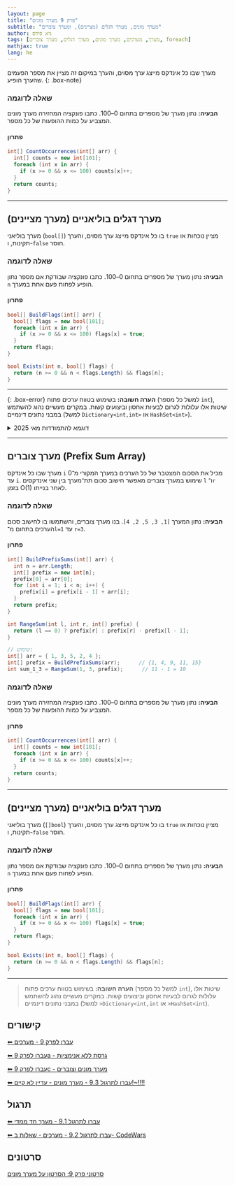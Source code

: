 ```yaml
---
layout: page
title: "פרק 9 מערך מונים"
subtitle: "מערך מונים, מערך דגלים (מציינים), ומערך צוברים"
author: גיא סידס
tags: [מערך, מערכים, מערך מונים, מערך דגלים, מערך צוברים, foreach]
mathjax: true
lang: he
---
```



מערך שבו כל אינדקס מייצג ערך מסוים, והערך במיקום זה מציין את מספר הפעמים שהערך הופיע.
{: .box-note}

### שאלה לדוגמה

**הבעיה:** נתון מערך של מספרים בתחום 0–100. כתבו פונקציה המחזירה מערך מונים המצביע על כמות ההופעות של כל מספר.

#### פתרון

```csharp
int[] CountOccurrences(int[] arr) {
  int[] counts = new int[101];
  foreach (int x in arr) {
    if (x >= 0 && x <= 100) counts[x]++;
  }
  return counts;
}
```

---

## מערך דגלים בוליאניים (מערך מציינים)

מערך בוליאני (`bool[]`) בו כל אינדקס מייצג ערך מסוים, והערך `true` מציין נוכחות או תקינות, ו-`false` חוסר.

### שאלה לדוגמה

**הבעיה:** נתון מערך של מספרים בתחום 0–100. כתבו פונקציה שבודקת אם מספר נתון `n` הופיע לפחות פעם אחת במערך.

#### פתרון

```csharp
bool[] BuildFlags(int[] arr) {
  bool[] flags = new bool[101];
  foreach (int x in arr) {
    if (x >= 0 && x <= 100) flags[x] = true;
  }
  return flags;
}

bool Exists(int n, bool[] flags) {
  return (n >= 0 && n < flags.Length) && flags[n];
}
```

---

{: .box-error}
**הערה חשובה:** בשימוש בטווח ערכים פתוח (למשל כל מספר `int`), שיטות אלו עלולות לגרום לבעיות אחסון וביצועים קשות. במקרים מעשיים נהוג להשתמש במבני נתונים דינמיים (למשל `Dictionary<int,int>` או `HashSet<int>`).

<details markdown="a"><summary>דוגמא להתמודדות מאי 2025</summary>

יתכן שדורש הגדרות קומפילציה מיוחדות

```csharp
using System;
using System.Collections;
using System.Collections.Generic;

public class Program
{
private const int FLAG_VALUE = int.MinValue; //using Queue<int?> nullable takes 2X space

/// <summary>
/// working on queue from Collections generic (didn't check perf differences on Queue from Mivney)
/// validates all whole numbers beween min, and max are in the queue.
/// need to test again - it might be possible to revert to bool[] and still get it going
/// under the 2.1 billion limit.
/// </summary>
/// <param name="q"></param>
/// <returns></returns>
/// <exception cref="ArgumentException"></exception>
public static bool CheckValidQ(Queue<int> q)
{
    int max = int.MinValue;
    int min = int.MaxValue;
    int current = 0;
    int length = 0;

    // Find min, max, and count by looping through queue once
    // Add flag marker to detect when we've completed the loop
    q.Enqueue(FLAG_VALUE);

    do
    {
        current = q.Dequeue();
        if (current != FLAG_VALUE)
        {
            //Console.WriteLine(current);
            if (current > max)
                max = current;
            if (current < min)
                min = current;
            length++;
            q.Enqueue(current); // Put it back at the end
        }
    } while (current != FLAG_VALUE); // Stop when we hit the flag

    // Check if range matches length (consecutive sequence)
    if (max - min + 1 != length)
        return false;

    // Create BitArray to track which values we've seen
    long range = (long)max - (long)min + 1;
    if (range > int.MaxValue)
        throw new ArgumentException("Range too large for BitArray");

    var bits = new BitArray((int)range);

    // Loop through queue again to mark bits (flag is still at front)
    //int check = q.Dequeue(); // Remove the flag marker
    q.Enqueue(FLAG_VALUE); // Add it back at the end

    do
    {
        current = q.Dequeue();
        if (current != FLAG_VALUE)
        {
            bits.Set(current - min, true);
            q.Enqueue(current); // Put it back at the end
        }
    } while (current != FLAG_VALUE);

    // Check if all positions are set to true
    for (int i = 0; i < 100; i++)
        //Console.WriteLine(bits.Get(i));
        if (!bits.Get(i))
            return false;

    return true;
}


/// <summary>
/// Creates a test queue at the desired size, with sequential whole numbers.
/// starting from int.MinValue + 5
/// </summary>
public static Queue<int> CreateReasonableTestQueue(int millions = 100)
{
    long count = millions * 1_000_000L;
    const int startValue = int.MinValue + 5; 

    Console.WriteLine($"Creating test queue with {count:N0} elements ({millions} million)...");

    var queue = new Queue<int>();

    for (long i = 0; i < count; i++)
    {
        queue.Enqueue(startValue + (int)i);

        if (i % 10_000_000 == 0 && i > 0) // Progress bar
            Console.WriteLine($"Added {i:N0} elements...");
    }

    Console.WriteLine($"Test queue created! Size: {queue.Count:N0}");
    return queue;
}


public static void Main()
{
    int millionElements = 2000; // above int.MaxValue, it's impossible to configure the bits array.

    try
    {
        Console.WriteLine("=== Queue Validation Test ===");
        var startTime = DateTime.Now;

        Queue<int> testQueue;
        testQueue = CreateReasonableTestQueue(millionElements);
        var creationTime = DateTime.Now;
        Console.WriteLine($"Queue creation took: {(creationTime - startTime).TotalSeconds:F2} seconds");

        Console.WriteLine("Starting validation...");
        bool isValid = CheckValidQ(testQueue);
        var endTime = DateTime.Now;

        Console.WriteLine($"Validation result: {isValid}");
        Console.WriteLine($"Validation took: {(endTime - creationTime).TotalSeconds:F2} seconds");
        Console.WriteLine($"Total time: {(endTime - startTime).TotalSeconds:F2} seconds");
        Console.WriteLine($"Final queue size: {testQueue.Count:N0}");
    }
    catch (OutOfMemoryException)
    {
        Console.WriteLine("ERROR: Out of memory! Try a smaller test size.");
    }
    catch (Exception ex)
    {
        Console.WriteLine($"ERROR: {ex.Message}");
    }
}
}
```
</details>


---

## מערך צוברים (Prefix Sum Array)

מערך שבו כל אינדקס `i` מכיל את הסכום המצטבר של כל הערכים במערך המקורי מ־0 עד `i`. שימוש במערך צוברים מאפשר חישוב סכום תת־מערך בין שני אינדקסים `l` ו־`r` בזמן O(1) לאחר בנייתו.

### שאלה לדוגמה

**הבעיה:** נתון המערך `[1, 3, 5, 2, 4]`. בנו מערך צוברים, והשתמשו בו לחישוב סכום הערכים בתחום מ־`l=1` עד `r=3`.

#### פתרון

```csharp
int[] BuildPrefixSums(int[] arr) {
  int n = arr.Length;
  int[] prefix = new int[n];
  prefix[0] = arr[0];
  for (int i = 1; i < n; i++) {
    prefix[i] = prefix[i - 1] + arr[i];
  }
  return prefix;
}

int RangeSum(int l, int r, int[] prefix) {
  return (l == 0) ? prefix[r] : prefix[r] - prefix[l - 1];
}

// שימוש:
int[] arr = { 1, 3, 5, 2, 4 };
int[] prefix = BuildPrefixSums(arr);      // {1, 4, 9, 11, 15}
int sum_1_3 = RangeSum(1, 3, prefix);      // 11 - 1 = 10
```
















### שאלה לדוגמה

**הבעיה:** נתון מערך של מספרים בתחום 0–100. כתבו פונקציה המחזירה מערך מונים המצביע על כמות ההופעות של כל מספר.

#### פתרון

```csharp
int[] CountOccurrences(int[] arr) {
  int[] counts = new int[101];
  foreach (int x in arr) {
    if (x >= 0 && x <= 100) counts[x]++;
  }
  return counts;
}
```

---

## מערך דגלים בוליאניים (מערך מציינים)

מערך בוליאני (`[]bool`) בו כל אינדקס מייצג ערך מסוים, והערך `true` מציין נוכחות או תקינות, ו-`false` חוסר.

### שאלה לדוגמה

**הבעיה:** נתון מערך של מספרים בתחום 0–100. כתבו פונקציה שבודקת אם מספר נתון `n` הופיע לפחות פעם אחת במערך.

#### פתרון

```csharp
bool[] BuildFlags(int[] arr) {
  bool[] flags = new bool[101];
  foreach (int x in arr) {
    if (x >= 0 && x <= 100) flags[x] = true;
  }
  return flags;
}

bool Exists(int n, bool[] flags) {
  return (n >= 0 && n < flags.Length) && flags[n];
}
```

---

> **הערה חשובה:** בשימוש בטווח ערכים פתוח (למשל כל מספר `int`), שיטות אלו עלולות לגרום לבעיות אחסון וביצועים קשות. במקרים מעשיים נהוג להשתמש במבני נתונים דינמיים (למשל `>Dictionary<int,int` או `>HashSet<int`).


## קישורים

[⬅ עברו לפרק 9 - מערכים](/cs2/Chapter9)

[⬅ עברו לפרק 9a - גרסת ללא אנימציות](/cs2/Chapter9a)

[⬅ עברו לפרק 9c - מערך מונים וצוברים](/cs2/Chapter9c)

[⬅ עברו לתרגול 9.3 - מערך מונים - עדיין לא קיים!~!!!!](/cs2/Chapter9Ex9.3)


## תרגול

[⬅ עברו לתרגול 9.1 - מערך חד ממדי](/cs2/Chapter9Ex9.1)

[⬅ עברו לתרגול 9.2 - מערכים - שאלות ב- CodeWars](/cs2/Chapter9Ex9.2)

## סרטונים

[סרטוני פרק 9: הסרטון על מערך מונים](https://www.youtube.com/watch?v=LxYAJY81gNo&list=PLnVUJu2KuoA2cT3X-Fui7j6HZJWZM6vnK&index=24)
